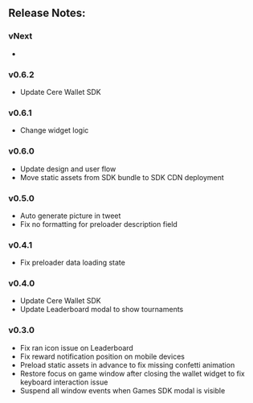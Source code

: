 ## Release Notes:

### vNext

-

### v0.6.2

- Update Cere Wallet SDK

### v0.6.1

- Change widget logic

### v0.6.0

- Update design and user flow
- Move static assets from SDK bundle to SDK CDN deployment

### v0.5.0

- Auto generate picture in tweet
- Fix no formatting for preloader description field

### v0.4.1

- Fix preloader data loading state

### v0.4.0

- Update Cere Wallet SDK
- Update Leaderboard modal to show tournaments

### v0.3.0

- Fix ran icon issue on Leaderboard
- Fix reward notification position on mobile devices
- Preload static assets in advance to fix missing confetti animation
- Restore focus on game window after closing the wallet widget to fix keyboard interaction issue
- Suspend all window events when Games SDK modal is visible
